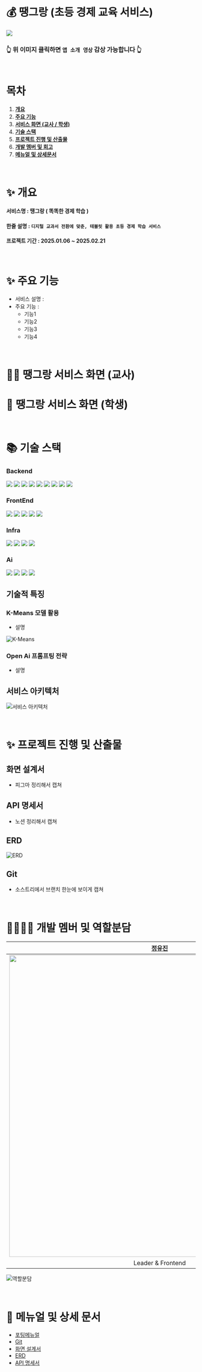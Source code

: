 # 💰 땡그랑 (초등 경제 교육 서비스)

[<img src="https://lab.ssafy.com/s12-webmobile4-sub1/S12P11D107/-/wikis/uploads/ba9b25834b6a7cf148924e4a0a34d6c2/%EB%95%A1%EA%B7%B8%EB%9E%91_%EC%86%8C%EA%B0%9C.png">](https://youtu.be/ZU994x_80P4)

### 👆 위 이미지 클릭하면 `앱 소개 영상` 감상 가능합니다 👆

<br/>

# 목차

1. [**개요**](#1)
1. [**주요 기능**](#2)
1. [**서비스 화면 (교사 / 학생)**](#3)
1. [**기술 스택**](#4)
1. [**프로젝트 진행 및 산출물**](#5)
1. [**개발 멤버 및 회고**](#6)
1. [**메뉴얼 및 상세문서**](#7)

<br/>

<div id="1"></div>

# ✨ 개요

#### 서비스명 : 땡그랑 ( 똑똑한 경제 학습 )

#### 한줄 설명 : `디지털 교과서 전환에 맞춘, 테블릿 활용 초등 경제 학습 서비스`

#### 프로젝트 기간 : 2025.01.06 ~ 2025.02.21

<br/>

<div id="2"></div>

# ✨ 주요 기능

-   서비스 설명 :
-   주요 기능 :
    -   기능1
    -   기능2
    -   기능3
    -   기능4

<br/>

<div id="3"></div>

# 👩‍🏫 땡그랑 서비스 화면 (교사)

# 👧 땡그랑 서비스 화면 (학생)

<br/>

<div id="4"></div>

# 📚 기술 스택

### Backend

<div align=left> 
  <img src="https://img.shields.io/badge/java-007396?style=flat-square&logo=java&logoColor=white">
  <img src="https://img.shields.io/badge/mysql-4479A1?style=flat-square&logo=mysql&logoColor=white">
  <img src="https://img.shields.io/badge/firebase-FFCA28?style=flat-square&logo=firebase&logoColor=white">
  <img src="https://img.shields.io/badge/spring-6DB33F?style=flat-square&logo=spring&logoColor=white">
  <img src="https://img.shields.io/badge/springboot-6DB33F?style=flat-square&logo=springboot&logoColor=white">
  <img src="https://img.shields.io/badge/git-F05032?style=flat-square&logo=git&logoColor=white">
  <img src="https://img.shields.io/badge/jitpack-000000?style=flat-square&logo=jitpack&logoColor=white">
  <img src="https://img.shields.io/badge/openjdk-000000?style=flat-square&logo=openjdk&logoColor=white">
  <img src="https://img.shields.io/badge/springboot-6DB33F?style=flat-square&logo=springboot&logoColor=white">

</div>

### FrontEnd

<div align=left> 
  <img src="https://img.shields.io/badge/firebase-FFCA28?style=flat-square&logo=firebase&logoColor=white">
  <img src="https://img.shields.io/badge/git-F05032?style=flat-square&logo=git&logoColor=white">
  <img src="https://img.shields.io/badge/gradle-02303A?style=flat-square&logo=gradle&logoColor=white">
  <img src="https://img.shields.io/badge/kotlin-7F52FF?style=flat-square&logo=kotlin&logoColor=white">
  <img src="https://img.shields.io/badge/openjdk-000000?style=flat-square&logo=openjdk&logoColor=white">

</div>

### Infra

<div align=left> 
  <img src="https://img.shields.io/badge/docker-2496ED?style=flat-square&logo=docker&logoColor=white">
  <img src="https://img.shields.io/badge/git-F05032?style=flat-square&logo=git&logoColor=white">
  <img src="https://img.shields.io/badge/jenkins-D24939?style=flat-square&logo=jenkins&logoColor=white">
  <img src="https://img.shields.io/badge/git-F05032?style=flat-square&logo=git&logoColor=white">
  
</div>

### Ai

<div align=left> 
  <img src="https://img.shields.io/badge/java-007396?style=flat-square&logo=java&logoColor=white">
  <img src="https://img.shields.io/badge/git-F05032?style=flat-square&logo=git&logoColor=white">
  <img src="https://img.shields.io/badge/python-3776AB?style=flat-square&logo=python&logoColor=white">
  <img src="https://img.shields.io/badge/git-F05032?style=flat-square&logo=git&logoColor=white">
  
</div>

## 기술적 특징

### K-Means 모델 활용

-   설명

![K-Means](https://lab.ssafy.com/s12-webmobile4-sub1/S12P11D107/-/wikis/uploads/6571a2dbcae3ba6772cde58eab2636c8/Ai%ED%99%9C%EC%9A%A9.gif)

### Open Ai 프롬프팅 전략

-   설명

## 서비스 아키텍처

![서비스 아키텍처](https://lab.ssafy.com/s12-webmobile4-sub1/S12P11D107/-/wikis/uploads/3de1435069605ca93e51606b7cb52b53/%EC%8B%9C%EC%8A%A4%ED%85%9C_%EC%95%84%ED%82%A4%ED%85%8D%EC%B3%90.png)

<br/>

<div id="5"></div>

# ✨ 프로젝트 진행 및 산출물

## 화면 설계서

-   피그마 정리해서 캡쳐

## API 명세서

-   노션 정리해서 캡쳐

## ERD

![ERD](https://lab.ssafy.com/s12-webmobile4-sub1/S12P11D107/-/wikis/uploads/d60756c13f70c006641e93fd4481c3d3/ERD.png)

## Git

-   소스트리에서 브랜치 한눈에 보이게 캡쳐

<br/>

<div id="6"></div>

# 👨‍👩‍👧‍👦 개발 멤버 및 역할분담

|                                                          **[정유진](https://github.com/breadbirds)**                                                          |                                                          **[박진현](https://github.com/breadbirds)**                                                          |                                                          **[서미지](https://github.com/breadbirds)**                                                          |                                                          **[이사랑](https://github.com/breadbirds)**                                                          |                                                          **[임정인](https://github.com/breadbirds)**                                                          |                                                          **[최연지](https://github.com/breadbirds)**                                                          |
| :-----------------------------------------------------------------------------------------------------------------------------------------------------------: | :-----------------------------------------------------------------------------------------------------------------------------------------------------------: | :-----------------------------------------------------------------------------------------------------------------------------------------------------------: | :-----------------------------------------------------------------------------------------------------------------------------------------------------------: | :-----------------------------------------------------------------------------------------------------------------------------------------------------------: | :-----------------------------------------------------------------------------------------------------------------------------------------------------------: |
| <img src="https://lab.ssafy.com/s12-webmobile4-sub1/S12P11D107/-/wikis/uploads/8829ad7f56dc9eeef9e2cf06c4568b47/%EC%A0%95%EC%9C%A0%EC%A7%84.png" width="800"> | <img src="https://lab.ssafy.com/s12-webmobile4-sub1/S12P11D107/-/wikis/uploads/88e2e5d29f1b1adddb708939b3c1f530/%EB%B0%95%EC%A7%84%ED%98%84.png" width="800"> | <img src="https://lab.ssafy.com/s12-webmobile4-sub1/S12P11D107/-/wikis/uploads/6ed642814fe8fac68be256cc04546637/%EC%84%9C%EB%AF%B8%EC%A7%80.png" width="800"> | <img src="https://lab.ssafy.com/s12-webmobile4-sub1/S12P11D107/-/wikis/uploads/85cf40b154dee2c6f104afbe9d27463d/%EC%9D%B4%EC%82%AC%EB%9E%91.png" width="800"> | <img src="https://lab.ssafy.com/s12-webmobile4-sub1/S12P11D107/-/wikis/uploads/095b84c1b19aaa770f3fc73370d01599/%EC%9E%84%EC%A0%95%EC%9D%B8.png" width="800"> | <img src="https://lab.ssafy.com/s12-webmobile4-sub1/S12P11D107/-/wikis/uploads/9fd987c3d9488c1734b0cb3486114922/%EC%B5%9C%EC%97%B0%EC%A7%80.png" width="800"> |
|                                                                       Leader & Frontend                                                                       |                                                                           Frontend                                                                            |                                                                        Backend & Infra                                                                        |                                                                           Frontend                                                                            |                                                                            Backend                                                                            |                                                                            Backend                                                                            |

![역할분담](https://lab.ssafy.com/s12-webmobile4-sub1/S12P11D107/-/wikis/uploads/12bf8272476b4ab2d9228b808e5561d9/%ED%8C%80%EC%9B%90%EC%97%AD%ED%95%A0.png)

<br/>

<div id="7"></div>

# 📒 메뉴얼 및 상세 문서

-   [포팅메뉴얼](https://lab.ssafy.com/s12-webmobile4-sub1/S12P11D107/-/wikis/%ED%8F%AC%ED%8C%85-%EB%A9%94%EB%89%B4%EC%96%BC)
-   [Git](https://lab.ssafy.com/s12-webmobile4-sub1/S12P11D107/-/wikis/Git)
-   [화면 설계서]()
-   [ERD]()
-   [API 명세서]()
